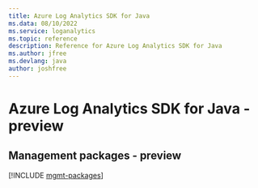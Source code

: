 ```yaml
---
title: Azure Log Analytics SDK for Java
ms.data: 08/10/2022
ms.service: loganalytics
ms.topic: reference
description: Reference for Azure Log Analytics SDK for Java
ms.author: jfree
ms.devlang: java
author: joshfree
---
```

# Azure Log Analytics SDK for Java - preview

## Management packages - preview
[!INCLUDE [mgmt-packages](log-analytics-mgmt-index.md)]